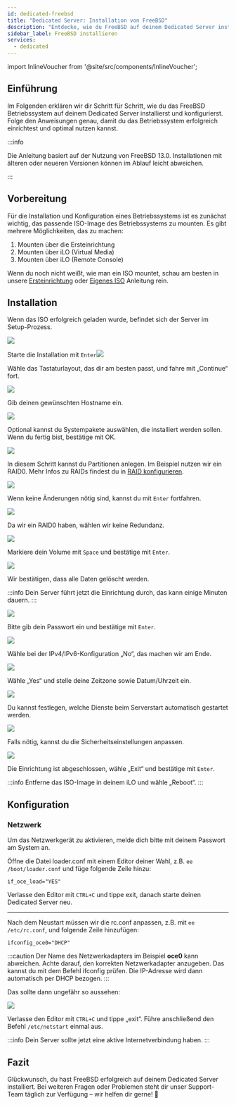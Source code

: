 ```yaml
---
id: dedicated-freebsd
title: "Dedicated Server: Installation von FreeBSD"
description: "Entdecke, wie du FreeBSD auf deinem Dedicated Server installierst und konfigurierst für optimale Performance und Zuverlässigkeit → Jetzt mehr erfahren"
sidebar_label: FreeBSD installieren
services:
  - dedicated
---
```


import InlineVoucher from '@site/src/components/InlineVoucher';

## Einführung

Im Folgenden erklären wir dir Schritt für Schritt, wie du das FreeBSD Betriebssystem auf deinem Dedicated Server installierst und konfigurierst. Folge den Anweisungen genau, damit du das Betriebssystem erfolgreich einrichtest und optimal nutzen kannst.

:::info

Die Anleitung basiert auf der Nutzung von FreeBSD 13.0. Installationen mit älteren oder neueren Versionen können im Ablauf leicht abweichen.

:::

<InlineVoucher />

## Vorbereitung

Für die Installation und Konfiguration eines Betriebssystems ist es zunächst wichtig, das passende ISO-Image des Betriebssystems zu mounten. Es gibt mehrere Möglichkeiten, das zu machen:

1. Mounten über die Ersteinrichtung
2. Mounten über iLO (Virtual Media)
3. Mounten über iLO (Remote Console)

Wenn du noch nicht weißt, wie man ein ISO mountet, schau am besten in unsere [Ersteinrichtung](dedicated-setup.md) oder [Eigenes ISO](dedicated-iso.md) Anleitung rein.



## Installation
Wenn das ISO erfolgreich geladen wurde, befindet sich der Server im Setup-Prozess.

![](https://screensaver01.zap-hosting.com/index.php/s/wSa8eGnrtJDLHB5/preview)

Starte die Installation mit `Enter`![](https://screensaver01.zap-hosting.com/index.php/s/CK4xnGEqBe5Kd4y/preview)

Wähle das Tastaturlayout, das dir am besten passt, und fahre mit „Continue“ fort.

![](https://screensaver01.zap-hosting.com/index.php/s/BSrWrN9TnqEEmmb/preview)

Gib deinen gewünschten Hostname ein.

![](https://screensaver01.zap-hosting.com/index.php/s/zqXPS6fHdkoMPH2/preview)

Optional kannst du Systempakete auswählen, die installiert werden sollen. Wenn du fertig bist, bestätige mit OK.

![](https://screensaver01.zap-hosting.com/index.php/s/zTSBQRGRFLHDxDo/preview)

In diesem Schritt kannst du Partitionen anlegen. Im Beispiel nutzen wir ein RAID0. Mehr Infos zu RAIDs findest du in [RAID konfigurieren](dedicated-raid.md).

![](https://screensaver01.zap-hosting.com/index.php/s/DTk5zgjbpCWwbmp/preview)

Wenn keine Änderungen nötig sind, kannst du mit `Enter` fortfahren.

![](https://screensaver01.zap-hosting.com/index.php/s/MR3eJKMpdExXnsJ/preview)

Da wir ein RAID0 haben, wählen wir keine Redundanz.

![](https://screensaver01.zap-hosting.com/index.php/s/Qf5JZMKs5HzDXnT/preview)

Markiere dein Volume mit `Space` und bestätige mit `Enter`.

![](https://screensaver01.zap-hosting.com/index.php/s/4d93FtfDmSEtifY/preview)

Wir bestätigen, dass alle Daten gelöscht werden.

:::info
Dein Server führt jetzt die Einrichtung durch, das kann einige Minuten dauern.
:::

![](https://screensaver01.zap-hosting.com/index.php/s/NmR5PcTPe3Kdc4i/preview)

Bitte gib dein Passwort ein und bestätige mit `Enter`.

![](https://screensaver01.zap-hosting.com/index.php/s/f9aJF57b2w3g9qY/preview)

Wähle bei der IPv4/IPv6-Konfiguration „No“, das machen wir am Ende.

![](https://screensaver01.zap-hosting.com/index.php/s/88bxbHsRjwCoYJQ/preview)

Wähle „Yes“ und stelle deine Zeitzone sowie Datum/Uhrzeit ein.

![](https://screensaver01.zap-hosting.com/index.php/s/MCtpoQkLdc8Wd7Y/preview)

Du kannst festlegen, welche Dienste beim Serverstart automatisch gestartet werden.

![](https://screensaver01.zap-hosting.com/index.php/s/wPbL3HJGYBTLdyD/preview)

Falls nötig, kannst du die Sicherheitseinstellungen anpassen.

![](https://screensaver01.zap-hosting.com/index.php/s/BXEs3sFYCbFE4Q4/preview)

Die Einrichtung ist abgeschlossen, wähle „Exit“ und bestätige mit `Enter`.

:::info
Entferne das ISO-Image in deinem iLO und wähle „Reboot“.
:::



## Konfiguration

### Netzwerk

Um das Netzwerkgerät zu aktivieren, melde dich bitte mit deinem Passwort am System an.

Öffne die Datei loader.conf mit einem Editor deiner Wahl, z.B. `ee /boot/loader.conf` und füge folgende Zeile hinzu:

```if_oce_load="YES"```

Verlasse den Editor mit `CTRL+C` und tippe exit, danach starte deinen Dedicated Server neu.

***

Nach dem Neustart müssen wir die rc.conf anpassen, z.B. mit `ee /etc/rc.conf`, und folgende Zeile hinzufügen:

```
ifconfig_oce0="DHCP"
```

:::caution
Der Name des Netzwerkadapters im Beispiel **oce0** kann abweichen. Achte darauf, den korrekten Netzwerkadapter anzugeben. Das kannst du mit dem Befehl ifconfig prüfen. Die IP-Adresse wird dann automatisch per DHCP bezogen.
:::

Das sollte dann ungefähr so aussehen:

![](https://screensaver01.zap-hosting.com/index.php/s/mBCZpbG37N9Dj5e/preview)

Verlasse den Editor mit `CTRL+C` und tippe „exit“. Führe anschließend den Befehl `/etc/netstart` einmal aus.

:::info
Dein Server sollte jetzt eine aktive Internetverbindung haben.
:::



## Fazit

Glückwunsch, du hast FreeBSD erfolgreich auf deinem Dedicated Server installiert. Bei weiteren Fragen oder Problemen steht dir unser Support-Team täglich zur Verfügung – wir helfen dir gerne! 🙂

<InlineVoucher />